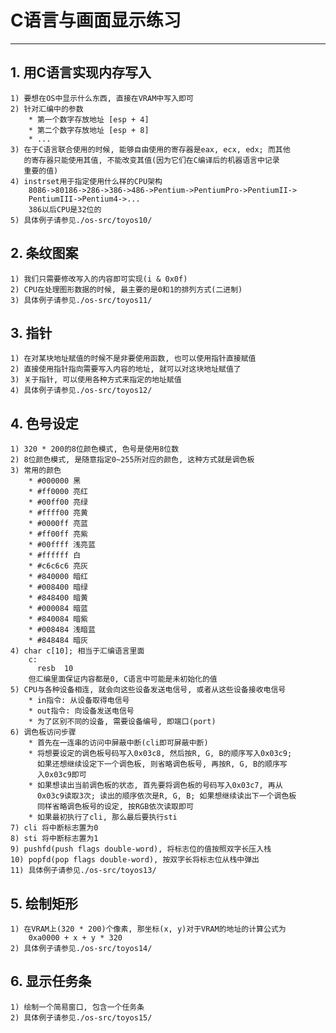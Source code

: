 # **C语言与画面显示练习** #
***


## **1. 用C语言实现内存写入** ##
    1) 要想在OS中显示什么东西, 直接在VRAM中写入即可
    2) 针对汇编中的参数
        * 第一个数字存放地址 [esp + 4]
        * 第二个数字存放地址 [esp + 8]
        * ...
    3) 在于C语言联合使用的时候, 能够自由使用的寄存器是eax, ecx, edx; 而其他
       的寄存器只能使用其值, 不能改变其值(因为它们在C编译后的机器语言中记录
       重要的值)
    4) instrset用于指定使用什么样的CPU架构
        8086->80186->286->386->486->Pentium->PentiumPro->PentiumII->
        PentiumIII->Pentium4->...
        386以后CPU是32位的
    5) 具体例子请参见./os-src/toyos10/


## **2. 条纹图案** ##
    1) 我们只需要修改写入的内容即可实现(i & 0x0f)
    2) CPU在处理图形数据的时候, 最主要的是0和1的排列方式(二进制)
    3) 具体例子请参见./os-src/toyos11/


## **3. 指针** ##
    1) 在对某块地址赋值的时候不是非要使用函数, 也可以使用指针直接赋值
    2) 直接使用指针指向需要写入内容的地址, 就可以对这块地址赋值了
    3) 关于指针, 可以使用各种方式来指定的地址赋值
    4) 具体例子请参见./os-src/toyos12/


## **4. 色号设定** ##
    1) 320 * 200的8位颜色模式, 色号是使用8位数
    2) 8位颜色模式, 是随意指定0~255所对应的颜色, 这种方式就是调色板
    3) 常用的颜色
        * #000000 黑
        * #ff0000 亮红
        * #00ff00 亮绿
        * #ffff00 亮黄
        * #0000ff 亮蓝
        * #ff00ff 亮紫
        * #00ffff 浅亮蓝
        * #ffffff 白
        * #c6c6c6 亮灰
        * #840000 暗红
        * #008400 暗绿
        * #848400 暗黄
        * #000084 暗蓝
        * #840084 暗紫
        * #008484 浅暗蓝
        * #848484 暗灰
    4) char c[10]; 相当于汇编语言里面
        c:
          resb  10
        但汇编里面保证内容都是0, C语言中可能是未初始化的值
    5) CPU与各种设备相连, 就会向这些设备发送电信号, 或者从这些设备接收电信号
        * in指令: 从设备取得电信号
        * out指令: 向设备发送电信号
        * 为了区别不同的设备, 需要设备编号, 即端口(port)
    6) 调色板访问步骤
        * 首先在一连串的访问中屏蔽中断(cli即可屏蔽中断)
        * 将想要设定的调色板号码写入0x03c8, 然后按R, G, B的顺序写入0x03c9; 
          如果还想继续设定下一个调色板, 则省略调色板号, 再按R, G, B的顺序写
          入0x03c9即可
        * 如果想读出当前调色板的状态, 首先要将调色板的号码写入0x03c7, 再从
          0x03c9读取3次; 读出的顺序依次是R, G, B; 如果想继续读出下一个调色板
          同样省略调色板号的设定, 按RGB依次读取即可
        * 如果最初执行了cli, 那么最后要执行sti
    7) cli 将中断标志置为0 
    8) sti 将中断标志置为1 
    9) pushfd(push flags double-word), 将标志位的值按照双字长压入栈
    10) popfd(pop flags double-word), 按双字长将标志位从栈中弹出
    11) 具体例子请参见./os-src/toyos13/


## **5. 绘制矩形** ##
    1) 在VRAM上(320 * 200)个像素, 那坐标(x, y)对于VRAM的地址的计算公式为
        0xa0000 + x + y * 320 
    2) 具体例子请参见./os-src/toyos14/


## **6. 显示任务条** ##
    1) 绘制一个简易窗口, 包含一个任务条
    2) 具体例子请参见./os-src/toyos15/
